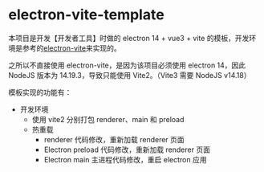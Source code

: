 # electron-vite-template

本项目是开发【开发者工具】时做的 electron 14 + vue3 + vite 的模板，开发环境是参考的[electron-vite](https://cn.electron-vite.org/)来实现的。

之所以不直接使用 electron-vite，是因为该项目必须使用 electron 14，因此 NodeJS 版本为 14.19.3，导致只能使用 Vite2。（Vite3 需要 NodeJS v14.18）

模板实现的功能有：

- 开发环境
  - 使用 vite2 分别打包 renderer、main 和 preload
  - 热重载
    - renderer 代码修改，重新加载 renderer 页面
    - Electron preload 代码修改，重新加载 renderer 页面
    - Electron main 主进程代码修改，重启 electron 应用
